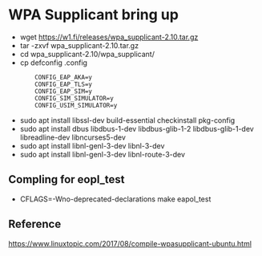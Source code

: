 # WPA Supplicant bring up

* wget https://w1.fi/releases/wpa_supplicant-2.10.tar.gz
* tar -zxvf wpa_supplicant-2.10.tar.gz
* cd wpa_supplicant-2.10/wpa_supplicant/
* cp defconfig .config
     ```
         CONFIG_EAP_AKA=y
         CONFIG_EAP_TLS=y
         CONFIG_EAP_SIM=y
         CONFIG_SIM_SIMULATOR=y
         CONFIG_USIM_SIMULATOR=y
     ```
* sudo apt install libssl-dev build-essential checkinstall  pkg-config
* sudo  apt install dbus libdbus-1-dev libdbus-glib-1-2 libdbus-glib-1-dev libreadline-dev libncurses5-dev
* sudo apt install libnl-genl-3-dev libnl-3-dev
* sudo apt install libnl-genl-3-dev libnl-route-3-dev

## Compling for eopl_test
* CFLAGS=-Wno-deprecated-declarations make eapol_test

## Reference
https://www.linuxtopic.com/2017/08/compile-wpasupplicant-ubuntu.html


    
